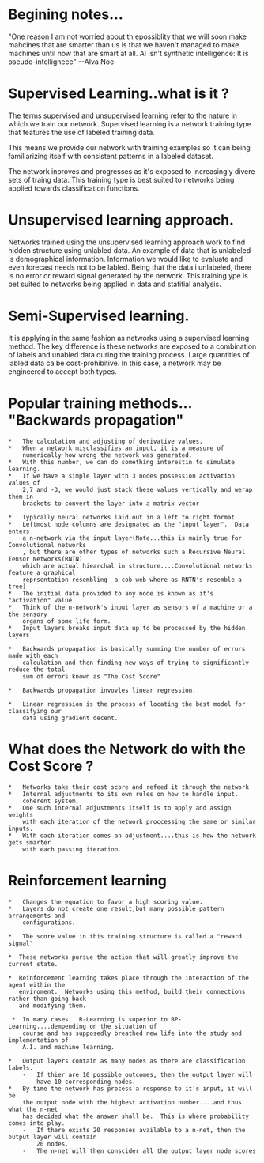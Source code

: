 


Begining notes...
====================================================================
"One reason I am not worried about th epossiblity that
we will soon make mahcines that are smarter than us is that
we haven't managed to make machines until now that are smart at 
all.  AI isn't synthetic intelligence: It is pseudo-intellignece"
--Alva Noe


Supervised Learning..what is it ?
=========================================================================
The terms supervised and unsupervised learning refer to the nature
in which we train our network.  Supervised learning is a
network training type that features the use of labeled training data.

This means we provide our network with training examples so 
it can being familiarizing itself with consistent patterns in 
a labeled dataset.

The network inproves and progresses as it's exposed to 
increasingly divere sets of traing data.  This training type
is best suited to networks being applied towards classification
functions. 



Unsupervised learning approach.
=========================================================================
Networks trained using the unsupervised learning approach work
to find hidden structure using unlabled data.  An example
of data that is unlabeled is demographical information.  Information
we would like to evaluate and even forecast needs not to be labled.  Being that the data i 
unlabeled, there is no error or reward signal generated by the network.
This training ype is bet suited to networks being applied in data and statitial
analysis.


Semi-Supervised learning.
===============================================================================
It is applying in the same fashion as networks using a supervised learning method.
The key difference is these networks are exposed to a combination
of labels and unabled data during the training process.  Large quantities
of labled data ca be cost-prohibitive.  In this case, a 
network may be engineered to accept both types.

Popular training methods... "Backwards propagation"
====================================================================

    *   The calculation and adjusting of derivative values.
    *   When a network misclassifies an input, it is a measure of
        numerically how wrong the network was generated.
    *   With this number, we can do something interestin to simulate learning.
    *   If we have a simple layer with 3 nodes possession activation values of
        2,7 and -3, we would just stack these values vertically and werap them in 
        brackets to convert the layer into a matrix vector
        
    *   Typically neural networks laid out in a left to right format
    *   Leftmost node columns are designated as the "input layer".  Data enters
        a n-network via the input layer(Note...this is mainly true for Convolutional networks
        , but there are other types of networks such a Recursive Neural Tensor Networks(RNTN)
        which are actual hiearchal in structure....Convolutional networks feature a graphical
        reprsentation resembling  a cob-web where as RNTN's resemble a tree)
    *   The initial data provided to any node is known as it's "activation" value.
    *   Think of the n-network's input layer as sensors of a machine or a the sensory
        organs of some life form.
    *   Input layers breaks input data up to be processed by the hidden layers
    
    *   Backwards propagation is basically summing the number of errors made with each
        calculation and then finding new ways of trying to significantly reduce the total
        sum of errors known as "The Cost Score"
        
    *   Backwards propagation invovles linear regression.
    
    *   Linear regression is the process of locating the best model for classifying our
        data using gradient decent.
    

What does the Network do with the Cost Score ?
===========================================================================
    *   Networks take their cost score and refeed it through the network
    *   Internal adjustments to its own rules on how to handle input.
        coherent system.
    *   One such internal adjustments itself is to apply and assign weights
        with each iteration of the network proccessing the same or similar inputs.
    *   With each iteration comes an adjustment....this is how the network gets smarter
        with each passing iteration.
  
Reinforcement learning
===================================
    *   Changes the equation to favor a high scoring value.
    *   Layers do not create one result,but many possible pattern arrangements and
        configurations.
        
    *   The score value in this training structure is called a "reward signal"
        
    *  These networks pursue the action that will greatly improve the current state.
    
    *  Reinforcement learning takes place through the interaction of the agent within the 
       enviroment.  Networks using this method, build their connections rather than going back
       and modifying them.
       
     *  In many cases,  R-Learning is superior to BP-Learning....dempending on the situation of
        course and has supposedly breathed new life into the study and implementation of 
        A.I. and machine learning.
    
    *   Output layers contain as many nodes as there are classification labels.
        -   If thier are 10 possible outcomes, then the output layer will
            have 10 corresponding nodes.
    *   By time the network has process a response to it's input, it will be 
        the output node with the highest activation number....and thus what the n-net
        has decided what the answer shall be.  This is where probability comes into play.
        -   If there exists 20 responses available to a n-net, then the output layer will contain
            20 nodes.
        -   The n-net will then conscider all the output layer node scores
        
        

